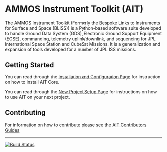 AMMOS Instrument Toolkit (AIT)
==============================

The AMMOS Instrument Toolkit (Formerly the Bespoke Links to Instruments for Surface and Space (BLISS)) 
is a Python-based software suite developed to handle Ground Data System (GDS), 
Electronic Ground Support Equipment (EGSE), commanding, telemetry uplink/downlink, 
and sequencing for JPL International Space Station and CubeSat Missions. 
It is a generalization and expansion of tools developed for a number of JPL ISS missions.


Getting Started
---------------

You can read through the [Installation and Configuration Page](http://ait-core.readthedocs.io/en/latest/installation.html) for instruction on how to install AIT Core.

You can read through the [New Project Setup Page](http://ait-core.readthedocs.io/en/latest/project_setup.html) for
instructions on how to use AIT on your next project.


Contributing
------------

For information on how to contribute please see the [AIT Contributors Guides](http://ait-core.readthedocs.io/en/latest/contribute.html)

-----
[![Build Status](https://travis-ci.org/NASA-AMMOS/AIT-Core.svg?branch=master)](https://travis-ci.org/NASA-AMMOS/AIT-Core)
